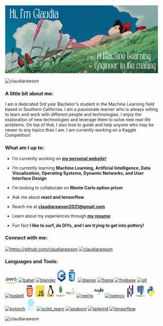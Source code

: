 <p align="center"> <img src= "https://github.com/claudiarawson/claudiarawson/blob/main/Cover%20Photo.png" /> </p>
<p align="left"> <img src="https://komarev.com/ghpvc/?username=claudiarawson&label=Profile%20views&color=0e75b6&style=flat" alt="claudiarawson" /> </p>
<h3 align="left">A little bit about me:</h3>
I am a dedicated 3rd year Bachelor's student in the Machine Learning field based in Southern California. I am a passionate learner who is always willing to learn and work with different people and technologies. I enjoy the exploration of new technologies and leverage them to solve new real-life problems. On top of that, I also love to guide and help anyone who may be newer to any topics than I am. I am currently working on a Kaggle Competition!

<h3 align="left">What am I up to:</h3>

- I’m currently working on **[my personal website!](https://github.com/claudiarawson/website)**

- I’m currently learning **Machine Learning, Artificial Intelligence, Data Visualization, Operating Systems, Dynamic Networks, and User Interface Design**

- I’m looking to collaborate on **Monte Carlo option pricer**

- Ask me about **react and tensorflow**

- Reach me at **claudiarawson2021@gmail.com**

- Learn about my experiences through **[my resume](https://docs.google.com/document/d/13hSpvyfOhfbt9rtIDkNJ3SsVY7QNDRZq9hNv37FAPBI/edit?usp=drive_link)**

- Fun fact **I like to surf, do DIYs, and I am trying to get into pottery!**

<h3 align="left">Connect with me:</h3>
<p align="left">
<a href="https://linkedin.com/in/https://github.com/claudiarawson" target="blank"><img align="center" src="https://raw.githubusercontent.com/rahuldkjain/github-profile-readme-generator/master/src/images/icons/Social/linked-in-alt.svg" alt="https://github.com/claudiarawson" height="30" width="40" /></a>
<a href="https://www.leetcode.com/claudiarawson" target="blank"><img align="center" src="https://raw.githubusercontent.com/rahuldkjain/github-profile-readme-generator/master/src/images/icons/Social/leet-code.svg" alt="claudiarawson" height="30" width="40" /></a>
</p>

<h3 align="left">Languages and Tools:</h3>
<p align="left"> 
  <a href="https://aws.amazon.com" target="_blank"> <img align="center" src="https://raw.githubusercontent.com/devicons/devicon/master/icons/amazonwebservices/amazonwebservices-original-wordmark.svg" alt="aws" height="30" width="40" /></a>
  <a href="https://babeljs.io/" target="_blank" > <img src="https://www.vectorlogo.zone/logos/babeljs/babeljs-icon.svg" alt="babel" width="30" height="40"/></a>
  <a href="https://www.blender.org/" target="_blank" > <img src="https://download.blender.org/branding/community/blender_community_badge_white.svg" alt="blender" width="30" height="40"/></a>
  <a href="https://www.w3schools.com/cpp/" target="_blank" > <img src="https://raw.githubusercontent.com/devicons/devicon/master/icons/cplusplus/cplusplus-original.svg" alt="cplusplus" width="30" height="40"/></a>
  <a href="https://www.w3schools.com/css/" target="_blank" > <img src="https://raw.githubusercontent.com/devicons/devicon/master/icons/css3/css3-original-wordmark.svg" alt="css3" width="30" height="40"/></a>
  <a href="https://www.djangoproject.com/" target="_blank" > <img src="https://cdn.worldvectorlogo.com/logos/django.svg" alt="django" width="30" height="40"/></a>
  <a href="https://www.figma.com/" target="_blank" > <img src="https://www.vectorlogo.zone/logos/figma/figma-icon.svg" alt="figma" width="30" height="40"/></a>
  <a href="https://firebase.google.com/" target="_blank" > <img src="https://www.vectorlogo.zone/logos/firebase/firebase-icon.svg" alt="firebase" width="30" height="40"/></a>
  <a href="https://git-scm.com/" target="_blank" > <img src="https://www.vectorlogo.zone/logos/git-scm/git-scm-icon.svg" alt="git" width="30" height="40"/></a>
  <a href="https://www.haskell.org/" target="_blank" > <img src="https://upload.wikimedia.org/wikipedia/commons/1/1c/Haskell-Logo.svg" alt="haskell" width="30" height="40"/></a>
  <a href="https://www.w3.org/html/" target="_blank" > <img src="https://raw.githubusercontent.com/devicons/devicon/master/icons/html5/html5-original-wordmark.svg" alt="html5" width="30" height="40"/></a>
  <a href="https://developer.mozilla.org/en-US/docs/Web/JavaScript" target="_blank" > <img src="https://raw.githubusercontent.com/devicons/devicon/master/icons/javascript/javascript-original.svg" alt="javascript" width="30" height="40"/></a>
  <a href="https://www.linux.org/" target="_blank" > <img src="https://raw.githubusercontent.com/devicons/devicon/master/icons/linux/linux-original.svg" alt="linux" width="30" height="40"/></a>
  <a href="https://www.mongodb.com/" target="_blank" > <img src="https://raw.githubusercontent.com/devicons/devicon/master/icons/mongodb/mongodb-original-wordmark.svg" alt="mongodb" width="30" height="40"/></a>
  <a href="https://www.mysql.com/" target="_blank" > <img src="https://raw.githubusercontent.com/devicons/devicon/master/icons/mysql/mysql-original-wordmark.svg" alt="mysql" width="30" height="40"/></a>
  <a href="https://nextjs.org/" target="_blank" > <img src="https://cdn.worldvectorlogo.com/logos/nextjs-2.svg" alt="nextjs" width="30" height="40"/></a>
  <a href="https://nodejs.org" target="_blank" > <img src="https://raw.githubusercontent.com/devicons/devicon/master/icons/nodejs/nodejs-original-wordmark.svg" alt="nodejs" width="30" height="40"/></a>
  <a href="https://opencv.org/" target="_blank" > <img src="https://www.vectorlogo.zone/logos/opencv/opencv-icon.svg" alt="opencv" width="30" height="40"/></a>
  <a href="https://pandas.pydata.org/" target="_blank" > <img src="https://raw.githubusercontent.com/devicons/devicon/2ae2a900d2f041da66e950e4d48052658d850630/icons/pandas/pandas-original.svg" alt="pandas" width="30" height="40"/></a>
  <a href="https://www.postgresql.org" target="_blank" > <img src="https://raw.githubusercontent.com/devicons/devicon/master/icons/postgresql/postgresql-original-wordmark.svg" alt="postgresql" width="30" height="40"/></a>
  <a href="https://www.python.org" target="_blank" > <img src="https://raw.githubusercontent.com/devicons/devicon/master/icons/python/python-original.svg" alt="python" width="30" height="40"/></a>
  <a href="https://pytorch.org/" target="_blank" > <img src="https://www.vectorlogo.zone/logos/pytorch/pytorch-icon.svg" alt="pytorch" width="30" height="40"/></a>
  <a href="https://reactjs.org/" target="_blank" > <img src="https://raw.githubusercontent.com/devicons/devicon/master/icons/react/react-original-wordmark.svg" alt="react" width="30" height="40"/></a>
  <a href="https://scikit-learn.org/" target="_blank" > <img src="https://upload.wikimedia.org/wikipedia/commons/0/05/Scikit_learn_logo_small.svg" alt="scikit_learn" width="30" height="40"/></a>
  <a href="https://seaborn.pydata.org/" target="_blank" > <img src="https://seaborn.pydata.org/_images/logo-mark-lightbg.svg" alt="seaborn" width="30" height="40"/></a>
  <a href="https://tailwindcss.com/" target="_blank" > <img src="https://www.vectorlogo.zone/logos/tailwindcss/tailwindcss-icon.svg" alt="tailwind" width="30" height="40"/></a>
  <a href="https://www.tensorflow.org" target="_blank" > <img src="https://www.vectorlogo.zone/logos/tensorflow/tensorflow-icon.svg" alt="tensorflow" width="30" height="40"/></a>
</p>

<p><img align="center" src="https://github-readme-stats.vercel.app/api/top-langs?username=claudiarawson&show_icons=true&locale=en&layout=compact" alt="claudiarawson" /></p>
